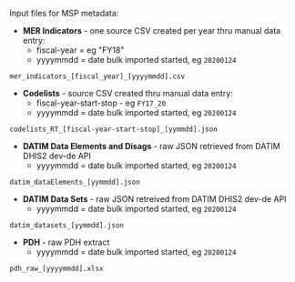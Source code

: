 Input files for MSP metadata:

* **MER Indicators** - one source CSV created per year thru manual data entry:
    * fiscal-year = eg "FY18"
    * yyyymmdd = date bulk imported started, eg `20200124`
```
mer_indicators_[fiscal_year]_[yyyymmdd].csv
```
* **Codelists** - source CSV created thru manual data entry:
    * fiscal-year-start-stop - eg `FY17_20`
    * yyyymmdd = date bulk imported started, eg `20200124`
```
codelists_RT_[fiscal-year-start-stop]_[yymmdd].json
```
* **DATIM Data Elements and Disags** - raw JSON retrieved from DATIM DHIS2 dev-de API
    * yyyymmdd = date bulk imported started, eg `20200124`
```
datim_dataElements_[yymmdd].json
```
* **DATIM Data Sets** - raw JSON retreived from DATIM DHIS2 dev-de API
    * yyyymmdd = date bulk imported started, eg `20200124`
```
datim_datasets_[yymmdd].json
```
* **PDH** - raw PDH extract
    * yyyymmdd = date bulk imported started, eg `20200124`
```
pdh_raw_[yyyymmdd].xlsx
```
